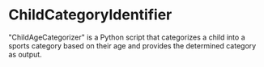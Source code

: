 # ChildCategoryIdentifier
"ChildAgeCategorizer" is a Python script that categorizes a child into a sports category based on their age and provides the determined category as output.
